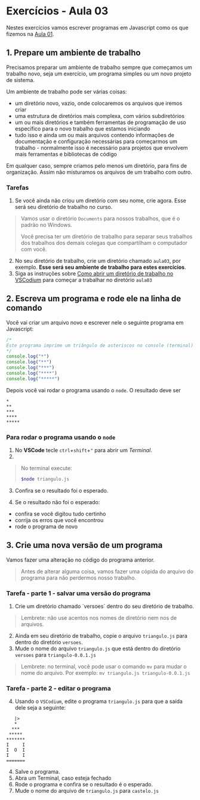 # Exercícios - Aula 03

Nestes exercícios vamos escrever programas em Javascript como os que fizemos na [Aula 01](JS-01.md).

## 1. Prepare um ambiente de trabalho

Precisamos preparar um ambiente de trabalho sempre que começamos um trabalho novo, seja um exercício, um programa simples ou um novo projeto de sistema.

Um ambiente de trabalho pode ser várias coisas:

- um diretório novo, vazio, onde colocaremos os arquivos que iremos criar
- uma estrutura de diretórios mais complexa, com vários subdiretórios
- um ou mais diretórios e também ferramentas de programação de uso específico para o novo trabalho que estamos iniciando
- tudo isso e ainda um ou mais arquivos contendo informações de documentação e configuração necessárias para começarmos um trabalho - normalmente isso é necessário para projetos que envolvem mais ferramentas e bibliotecas de código

Em qualquer caso, sempre criamos pelo menos um diretório, para fins de organização. Assim não misturamos os arquivos de um trabalho com outro.

### Tarefas

1. Se você ainda não criou um diretório com seu nome, crie agora. Esse será seu diretório de trabalho no curso. 

>Vamos usar o diretório `Documents` para nossos trabalhos, que é o padrão no Windows.
>
>Você precisa ter um diretório de trabalho para separar seus trabalhos dos trabalhos dos demais colegas que compartilham o computador com você.
>
2. No seu diretório de trabalho, crie um diretório chamado `aula03`, por exemplo. **Esse será seu ambiente de trabalho para estes exercícios**.
7. Siga as instruções sobre [Como abrir um diretório de trabalho no VSCodium](./VSCODIUM-01.abrir-diretorio.md) para começar a trabalhar no diretório `aula03`

## 2. Escreva um programa e rode ele na linha de comando

Você vai criar um arquivo novo e escrever nele o seguinte programa em Javascript:

```js
/* 
Este programa imprime um triângulo de asteriscos no console (terminal)
*/
console.log("*")
console.log("**")
console.log("***")
console.log("****")
console.log("*****")
```

Depois você vai rodar o programa usando o `node`. O resultado deve ser

```
*
**
***
****
*****
```

### Para rodar o programa usando o `node`

1. No **VSCode** tecle `ctrl`+`shift`+`"` para abrir um *Terminal*.
1. 
> No terminal execute:
>```bash
>$node triangulo.js
>``` 

3. Confira se o resultado foi o esperado.

7.  Se o resultado não foi o esperado:
- confira se você digitou tudo certinho
- corrija os erros que você encontrou
- rode o programa de novo

## 3. Crie uma nova versão de um programa

Vamos fazer uma alteração no código do programa anterior.

> Antes de alterar alguma coisa, vamos fazer uma cópida do arquivo do programa para não perdermos nosso trabalho.

### Tarefa - parte 1 - salvar uma versão do programa

1. Crie um diretório chamado `versoes´ dentro do seu diretório de trabalho.
> Lembrete: não use acentos nos nomes de diretório nem nos de arquivos.
2. Ainda em seu diretório de trabalho, copie o arquivo `triangulo.js` para dentro do diretório `versoes`.
3. Mude o nome do arquivo `triangulo.js` que está dentro do diretório `versoes` para `triangulo-0.0.1.js`
> Lembrete: no terminal, você pode usar o comando `mv` para mudar o nome do arquivo. Por exemplo: `mv triangulo.js triangulo-0.0.1.js`

### Tarefa - parte 2 - editar o programa

4. Usando o `VSCodium`, edite o programa `triangulo.js` para que a saída dele seja a seguinte:

```
   |>
   *
  ***
 *****
*******
I     I
I  O  I
I     I
=======
```

4. Salve o programa.
5. Abra um Terminal, caso esteja fechado
6. Rode o programa e confira se o resultado é o esperado.
7. Mude o nome do arquivo de `triangulo.js` para `castelo.js`
